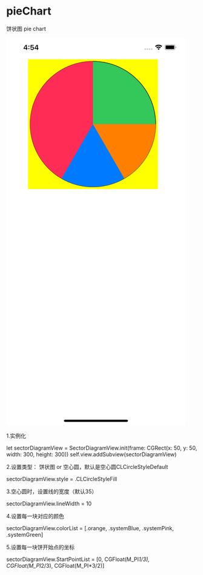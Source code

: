 # pieChart
饼状图 pie chart 

<img src="https://github.com/jiaoxiaker/pieChart/blob/master/Simulator%20Screen%20Shot%20-%20iPhone%2011%20Pro%20Max%20-%202020-03-05%20at%2016.54.08.png" alt="alt text" title="Title" style="max-width:100%;"> 

1.实例化  

let sectorDiagramView = SectorDiagramView.init(frame: CGRect(x: 50, y: 50, width: 300, height: 300))
        self.view.addSubview(sectorDiagramView)

2.设置类型： 饼状图 or 空心圆，默认是空心圆CLCircleStyleDefault

sectorDiagramView.style = .CLCircleStyleFill

3.空心圆时，设置线的宽度（默认35）

sectorDiagramView.lineWidth = 10

4.设置每一块对应的颜色

sectorDiagramView.colorList = [.orange, .systemBlue, .systemPink, .systemGreen]

5.设置每一块饼开始点的坐标

sectorDiagramView.StartPointList = [0, CGFloat(M_PI*1/3), CGFloat(M_PI*2/3), CGFloat(M_PI*3/2)]
